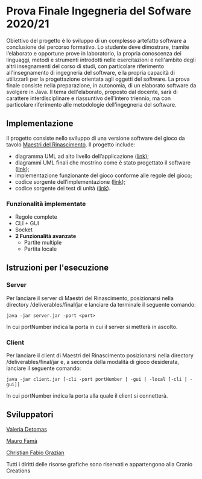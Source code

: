 # Prova Finale Ingegneria del Sofware 2020/21

Obiettivo del progetto è lo sviluppo di un complesso artefatto software a conclusione del percorso formativo. Lo studente deve dimostrare, tramite l’elaborato e opportune prove in laboratorio, la propria conoscenza dei linguaggi, metodi e strumenti introdotti nelle esercitazioni e nell'ambito degli altri insegnamenti del corso di studi, con particolare riferimento all'insegnamento di ingegneria del software, e la propria capacità di utilizzarli per la progettazione orientata agli oggetti del software. 
La prova finale consiste nella preparazione, in autonomia, di un elaborato software da svolgere in Java. Il tema dell'elaborato, proposto dal docente, sarà di carattere interdisciplinare e riassuntivo dell'intero triennio, ma con particolare riferimento alle metodologie dell'ingegneria del software.

## Implementazione

Il progetto consiste nello sviluppo di una versione software del gioco da tavolo [Maestri del Rinascimento](http://www.craniocreations.it/wp-content/uploads/2021/04/Lorenzo_Cardgame_Rules_ITA_small-3.pdf).
Il progetto include:
* diagramma UML ad alto livello dell’applicazione ([link](https://github.com/maurofama99/Progetto-Ingegneria-del-Software-2021/blob/main/deliverables/final/UML/Summary_UML.png));
* diagrammi UML finali che mostrino come è stato progettato il software ([link](https://github.com/maurofama99/Progetto-Ingegneria-del-Software-2021/tree/main/deliverables/final/UML/Final%20UML));
* implementazione funzionante del gioco conforme alle regole del gioco;
* codice sorgente dell’implementazione ([link](https://github.com/maurofama99/Progetto-Ingegneria-del-Software-2021/tree/main/src/main/java/it/polimi/ingsw));
* codice sorgente dei test di unità ([link](https://github.com/maurofama99/Progetto-Ingegneria-del-Software-2021/tree/main/src/test/java/it/polimi/ingsw)).

### Funzionalità implementate

* Regole complete
* CLI + GUI
* Socket
* __2 Funzionalità avanzate__
    * Partite multiple
    * Partita locale

## Istruzioni per l'esecuzione

### Server
Per lanciare il server di Maestri del Rinascimento, posizionarsi nella directory /deliverables/final/jar e lanciare da terminale il seguente comando:

``
      java -jar server.jar -port <port>
``

In cui portNumber indica la porta in cui il server si metterà in ascolto.

### Client
Per lanciare il client di Maestri del Rinascimento posizionarsi nella directory /deliverables/final/jar e, a seconda della modalità di gioco desiderata, lanciare il seguente comando:

``
java -jar client.jar [-cli -port portNumber | -gui | -local [-cli | -gui]]
``

In cui portNumber indica la porta alla quale il client si connetterà.

## Sviluppatori

[Valeria Detomas](https://github.com/valeriadetomas)

[Mauro Famà](https://github.com/maurofama99)

[Christian Fabio Grazian](https://github.com/grazcri)



Tutti i diritti delle risorse grafiche sono riservati e appartengono alla Cranio Creations


